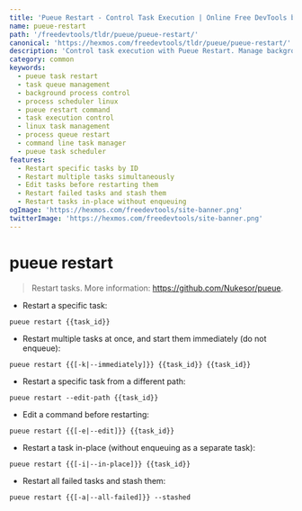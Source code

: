 ```yaml
---
title: 'Pueue Restart - Control Task Execution | Online Free DevTools by Hexmos'
name: pueue-restart
path: '/freedevtools/tldr/pueue/pueue-restart/'
canonical: 'https://hexmos.com/freedevtools/tldr/pueue/pueue-restart/'
description: 'Control task execution with Pueue Restart. Manage background processes and task queuing on your system efficiently. Free online tool, no registration required.'
category: common
keywords:
  - pueue task restart
  - task queue management
  - background process control
  - process scheduler linux
  - pueue restart command
  - task execution control
  - linux task management
  - process queue restart
  - command line task manager
  - pueue task scheduler
features:
  - Restart specific tasks by ID
  - Restart multiple tasks simultaneously
  - Edit tasks before restarting them
  - Restart failed tasks and stash them
  - Restart tasks in-place without enqueuing
ogImage: 'https://hexmos.com/freedevtools/site-banner.png'
twitterImage: 'https://hexmos.com/freedevtools/site-banner.png'
---
```


# pueue restart

> Restart tasks.
> More information: <https://github.com/Nukesor/pueue>.

- Restart a specific task:

`pueue restart {{task_id}}`

- Restart multiple tasks at once, and start them immediately (do not enqueue):

`pueue restart {{[-k|--immediately]}} {{task_id}} {{task_id}}`

- Restart a specific task from a different path:

`pueue restart --edit-path {{task_id}}`

- Edit a command before restarting:

`pueue restart {{[-e|--edit]}} {{task_id}}`

- Restart a task in-place (without enqueuing as a separate task):

`pueue restart {{[-i|--in-place]}} {{task_id}}`

- Restart all failed tasks and stash them:

`pueue restart {{[-a|--all-failed]}} --stashed`
